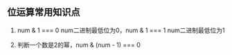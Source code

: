 ## 位运算常用知识点

1. num & 1 === 0 num二进制最低位为0，num & 1 === 1 num二进制最低位为1

2. 判断一个数是2的幂，num & (num - 1) === 0